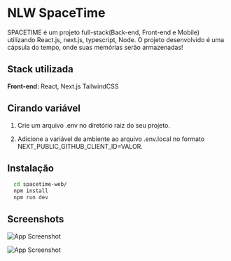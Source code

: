
# NLW SpaceTime

SPACETIME é um projeto full-stack(Back-end, Front-end e Mobile) utilizando React.js, next.js, typescript, Node. O projeto desenvolvido é uma cápsula do tempo, onde suas memórias serão armazenadas!


## Stack utilizada

**Front-end:** React, Next.js TailwindCSS


## Cirando variável 

1. Crie um arquivo .env no diretório raiz do seu projeto.

2. Adicione a variável de ambiente ao arquivo .env.local no formato NEXT_PUBLIC_GITHUB_CLIENT_ID=VALOR.

## Instalação


```bash
  cd spacetime-web/
  npm install
  npm run dev
```
    
## Screenshots

![App Screenshot](https://i.imgur.com/ysIO7qA.png)

![App Screenshot](https://i.imgur.com/xJvqqUM.png)


